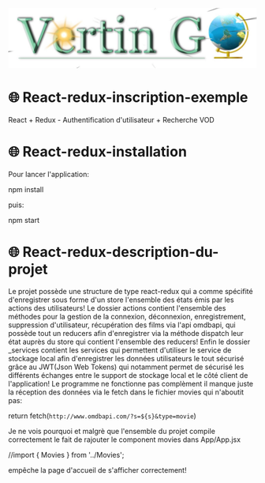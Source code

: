 ![Image](https://raw.githubusercontent.com/vertingo/Easy_Admin_YouTube_Newsletter_Firebase/master/web/assets/images/github/vertin_go_website.jpg)
# 🌐 React-redux-inscription-exemple

React + Redux - Authentification d'utilisateur + Recherche VOD

# 🌐 React-redux-installation

Pour lancer l'application:

npm install

puis:

npm start

# 🌐 React-redux-description-du-projet

Le projet possède une structure de type react-redux qui a comme spécifité
d'enregistrer sous forme d'un store l'ensemble des états émis par les actions des utilisateurs! Le dossier actions contient l'ensemble des méthodes pour la gestion de la connexion, déconnexion, enregistrement, suppression d'utilisateur, récupération des films via l'api omdbapi, qui possède tout un reducers afin d'enregistrer via la méthode dispatch leur état auprès du store qui contient l'ensemble des reducers! Enfin le dossier _services contient les services qui permettent d'utiliser le service de stockage local afin d'enregistrer les données utilisateurs le tout sécurisé grâce au JWT(Json Web Tokens) qui notamment permet de sécurisé les différents échanges entre le support de stockage local et le côté client de l'application! Le programme ne fonctionne pas complèment il manque juste la réception des données via le fetch dans le fichier movies qui n'aboutit pas:

return fetch(`http://www.omdbapi.com/?s=${s}&type=movie`)

Je ne vois pourquoi et malgrè que l'ensemble du projet compile correctement le fait de rajouter le component movies dans App/App.jsx

//import { Movies } from '../Movies';

empêche la page d'accueil de s'afficher correctement!

